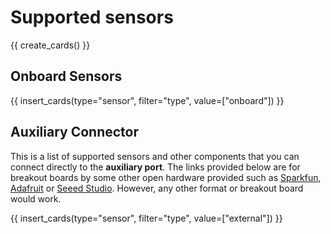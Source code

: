 # Supported sensors

{{ create_cards() }}

## Onboard Sensors

{{ insert_cards(type="sensor", filter="type", value=["onboard"]) }}

## Auxiliary Connector

This is a list of supported sensors and other components that you can connect directly to the **auxiliary port**. The links provided below are for breakout boards by some other open hardware provided such as [Sparkfun](https://sparkfun.com), [Adafruit](https://adafruit.com) or [Seeed Studio](https://seeedstudio.com). However, any other format or breakout board would work.

{{ insert_cards(type="sensor", filter="type", value=["external"]) }}


